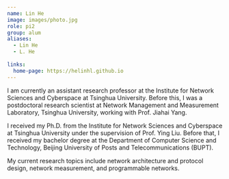 ```yaml
---
name: Lin He
image: images/photo.jpg
role: pi2
group: alum
aliases:
  - Lin He
  - L. He
  
links:
  home-page: https://helinhl.github.io
---
```


I am currently an assistant research professor at the Institute for Network Sciences and Cyberspace at Tsinghua University. Before this, I was a postdoctoral research scientist at Network Management and Measurement Laboratory, Tsinghua University, working with Prof. Jiahai Yang.

I received my Ph.D. from the Institute for Network Sciences and Cyberspace at Tsinghua University under the supervision of Prof. Ying Liu. Before that, I received my bachelor degree at the Department of Computer Science and Technology, Beijing University of Posts and Telecommunications (BUPT).

My current research topics include network architecture and protocol design, network measurement, and programmable networks.
